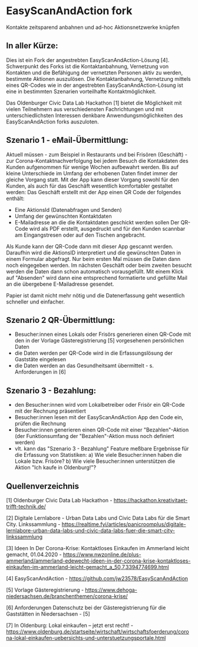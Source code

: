# EasyScanAndAction fork 
Kontakte zeitsparend anbahnen und ad-hoc Aktionsnetzwerke knüpfen

## In aller Kürze:
Dies ist ein Fork der angestrebten EasyScanAndAction-Lösung [4]. Schwerpunkt des Forks ist die Kontaktanbahnung, Vernetzung von Kontakten und die Befähigung der vernetzten Personen aktiv zu werden, bestimmte Aktionen auszulösen. Die Kontaktanbahnung, Vernetzung mittels eines QR-Codes wie in der angestrebten EasyScanAndAction-Lösung ist eine in bestimmten Szenarien vorteilhafte Kontaktmöglichkeit.

Das Oldenburger Civic Data Lab Hackathon [1] bietet die Möglichkeit mit vielen Teilnehmern aus verschiedensten Fachrichtungen und mit unterschiedlichsten Interessen denkbare Anwendungsmöglichkeiten des EasyScanAndAction forks auszuloten.

## Szenario 1 - eMail-Übermittlung:
Aktuell müssen - zum Beispiel in Restaurants und bei Frisören (Geschäft) - zur Corona-Kontaktnachverfolgung bei jedem Besuch die Kontakdaten des Kunden aufgenommen für wenige Wochen aufbewahrt werden.
Bis auf kleine Unterschiede im Umfang der erhobenen Daten findet immer der gleiche Vorgang statt.
Mit der App kann dieser Vorgang sowohl für den Kunden, als auch für das Geschäft wesentlich komfortabler gestaltet werden:
Das Geschäft erstellt mit der App einen QR Code der folgendes enthält:
- Eine AktionsId (Datenabfragen und Senden)
- Umfang der gewünschten Kontaktdaten
- E-Mailadresse an die die Kontaktdaten geschickt werden sollen
Der QR-Code wird als PDF erstellt, ausgedruckt und für den Kunden scannbar am Eingangstresen oder auf den Tischen angebracht.

Als Kunde kann der QR-Code dann mit dieser App gescannt werden. Daraufhin wird die AktionsID interpretiert und die gewünschten Daten in einem Formular abgefragt. Nur beim ersten Mal müssen die Daten dann noch eingegeben werden. Im nächsten Geschäft oder beim zweiten besucht werden die Daten dann schon automatisch vorausgefüllt.
Mit einem Klick auf "Absenden" wird dann eine entsprechend formatierte und gefüllte Mail an die übergebene E-Mailadresse gesendet.

Papier ist damit nicht mehr nötig und die Datenerfassung geht wesentlich schneller und einfacher.

## Szenario 2 QR-Übermittlung:
- Besucher:innen eines Lokals oder Frisörs generieren einen QR-Code mit den in der Vorlage Gästeregistrierung [5] vorgesehenen persönlichen Daten 
- die Daten werden per QR-Code wird in die Erfassungslösung der Gaststäte eingelesen
- die Daten werden an das Gesundheitsamt übermittelt - s. Anforderungen in [6]

## Szenario 3 - Bezahlung:
- den Besucher:innen wird vom Lokalbetreiber oder Frisör ein QR-Code mit der Rechnung präsentiert
- Besucher:innen lesen mit der EasyScanAndAction App den Code ein, prüfen die Rechnung 
-  Besucher:innen generieren einen QR-Code mit einer "Bezahlen"-Aktion (der Funktionsumfang der "Bezahlen"-Aktion muss noch definiert werden)
- vlt. kann das "Szenario 3 - Bezahlung" Feature meßbare Ergebnisse für die Erfassung von Statistiken: a) Wie viele Besucher:innen haben die Lokale bzw. Frisöre? b) Wie viele Besucher:innen unterstützen die Aktion "Ich kaufe in Oldenburg!"?

## Quellenverzeichnis
[1] Oldenburger Civic Data Lab Hackathon - https://hackathon.kreativitaet-trifft-technik.de/

[2] Digitale Lernlabore - Urban Data Labs und Civic Data Labs für die Smart City. Linkssammlung - https://realtime.fyi/articles/panicroomplus/digitale-lernlabore-urban-data-labs-und-civic-data-labs-fuer-die-smart-city-linkssammlung

[3] Ideen In Der Corona-Krise: Kontaktloses Einkaufen im Ammerland leicht gemacht, 01.04.2020 - https://www.nwzonline.de/plus-ammerland/ammerland-edewecht-ideen-in-der-corona-krise-kontaktloses-einkaufen-im-ammerland-leicht-gemacht_a_50,7,3394774699.html

[4] EasyScanAndAction - https://github.com/jw23578/EasyScanAndAction

[5] Vorlage Gästeregistrierung - https://www.dehoga-niedersachsen.de/branchenthemen/corona-krise/

[6]  Anforderungen Datenschutz bei der Gästeregistrierung für die Gaststätten in Niedersachsen - [5]


[7] In Oldenburg: Lokal einkaufen – jetzt erst recht! - https://www.oldenburg.de/startseite/wirtschaft/wirtschaftsfoerderung/corona-lokal-einkaufen-uebersichts-und-unterstuetzungsportale.html


